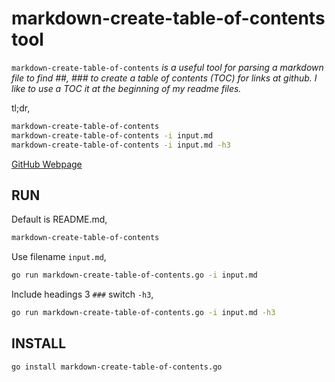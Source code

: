 # markdown-create-table-of-contents tool

`markdown-create-table-of-contents` _is a useful tool for
parsing a markdown file to find ##, ### to create a table
of contents (TOC) for links at github.  I like to use a
TOC it at the beginning of my readme files._

tl;dr,

```bash
markdown-create-table-of-contents
markdown-create-table-of-contents -i input.md
markdown-create-table-of-contents -i input.md -h3
```

[GitHub Webpage](https://jeffdecola.github.io/my-go-tools/)

## RUN

Default is README.md,

```bash
markdown-create-table-of-contents
```

Use filename `input.md`,

```bash
go run markdown-create-table-of-contents.go -i input.md
```

Include headings 3 `###` switch `-h3`,

```bash
go run markdown-create-table-of-contents.go -i input.md -h3
```

## INSTALL

```bash
go install markdown-create-table-of-contents.go
```
